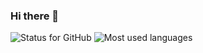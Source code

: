 ### Hi there 👋
<img src="https://github-readme-stats.vercel.app/api?username=gustavogonc&show_icons=true&theme=radical" alt="Status for GitHub" /> <img src="[https://github-readme-stats.vercel.app/api?username=gustavogonc&show_icons=true&theme=radical](https://github-readme-stats.vercel.app/api/top-langs/?username=gustavogonc&layout=compact)" alt="Most used languages" />
<!--
**gustavogonc/gustavogonc** is a ✨ _special_ ✨ repository because its `README.md` (this file) appears on your GitHub profile.

Here are some ideas to get you started:

- 🔭 I’m currently working on ...
- 🌱 I’m currently learning ...
- 👯 I’m looking to collaborate on ...
- 🤔 I’m looking for help with ...
- 💬 Ask me about ...
- 📫 How to reach me: ...
- 😄 Pronouns: ...
- ⚡ Fun fact: ...
-->
